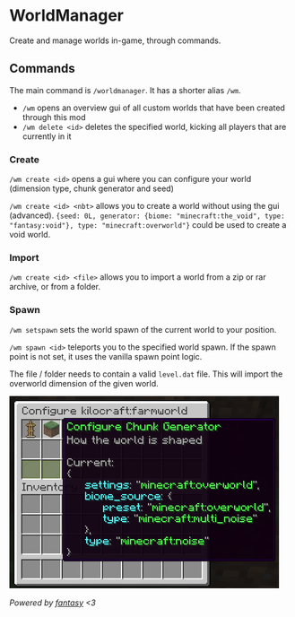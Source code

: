 # WorldManager
Create and manage worlds in-game, through commands.

## Commands
The main command is `/worldmanager`. It has a shorter alias `/wm`.

- `/wm` opens an overview gui of all custom worlds that have been created through this mod
- `/wm delete <id>` deletes the specified world, kicking all players that are currently in it

### Create
`/wm create <id>` opens a gui where you can configure your world (dimension type, chunk generator and seed)

`/wm create <id> <nbt>` allows you to create a world without using the gui (advanced). `{seed: 0L, generator: {biome: "minecraft:the_void", type: "fantasy:void"}, type: "minecraft:overworld"}` could be used to create a void world.

### Import
`/wm create <id> <file>` allows you to import a world from a zip or rar archive, or from a folder.

### Spawn
`/wm setspawn` sets the world spawn of the current world to your position.

`/wm spawn <id>` teleports you to the specified world spawn. If the spawn point is not set, it uses the vanilla spawn point logic.


The file / folder needs to contain a valid `level.dat` file.
This will import the overworld dimension of the given world.

![gui example](media/gui.png)

_Powered by [fantasy](https://github.com/nucleoidmc/fantasy) <3_